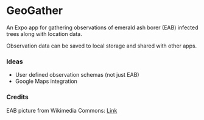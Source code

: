 # GeoGather
An Expo app for gathering observations of emerald ash borer (EAB) infected trees along with location data.

Observation data can be saved to local storage and shared with other apps.

### Ideas
- User defined observation schemas (not just EAB)
- Google Maps integration

### Credits
EAB picture from Wikimedia Commons: [Link](https://commons.wikimedia.org/wiki/Category:Agrilus_planipennis#/media/File:Agrilus_planipennis_001.jpg)
